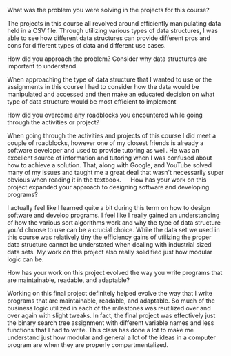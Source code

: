 What was the problem you were solving in the projects for this course?

  The projects in this course all revolved around efficiently manipulating data held in a CSV file. 
  Through utilizing various types of data structures, I was able to see how different data structures can provide different pros and cons for different types of data and different use cases.

How did you approach the problem? Consider why data structures are important to understand.

  When approaching the type of data structure that I wanted to use or the assignments in this course I had to consider how the data 
  would be manipulated and accessed and then make an educated decision on what type of data structure would be most efficient to implement

How did you overcome any roadblocks you encountered while going through the activities or project?

  When going through the activities and projects of this course I did meet a couple of roadblocks, however one of my closest friends is already a software developer and used to provide tutoring as well.
  He was an excellent source of information and tutoring when I was confused about how to achieve a solution. That, along with Google, and YouTube solved many of my issues and taught me a great deal that wasn't necessarily super obvious when reading it in the textbook.
 
How has your work on this project expanded your approach to designing software and developing programs?

  I actually feel like I learned quite a bit during this term on how to design software and develop programs. 
  I feel like I really gained an understanding of how the various sort algorithms work and why the type of data structure you'd choose to use can be a crucial choice. 
  While the data set we used in this course was relatively tiny the efficiency gains of utilizing the proper data structure cannot be understated when dealing with industrial sized data sets. 
  My work on this project also really solidified just how modular logic can be.

How has your work on this project evolved the way you write programs that are maintainable, readable, and adaptable?

  Working on this final project definitely helped evolve the way that I write programs that are maintainable, readable, and adaptable. 
  So much of the business logic utilized in each of the milestones was reutilized over and over again with slight tweaks. In fact, the final project was effectively 
  just the binary search tree assignment with different variable names and less functions that I had to write. This class has done a lot to make me understand just how modular and general a lot of the ideas in a computer program are when they are properly compartmentalized.

